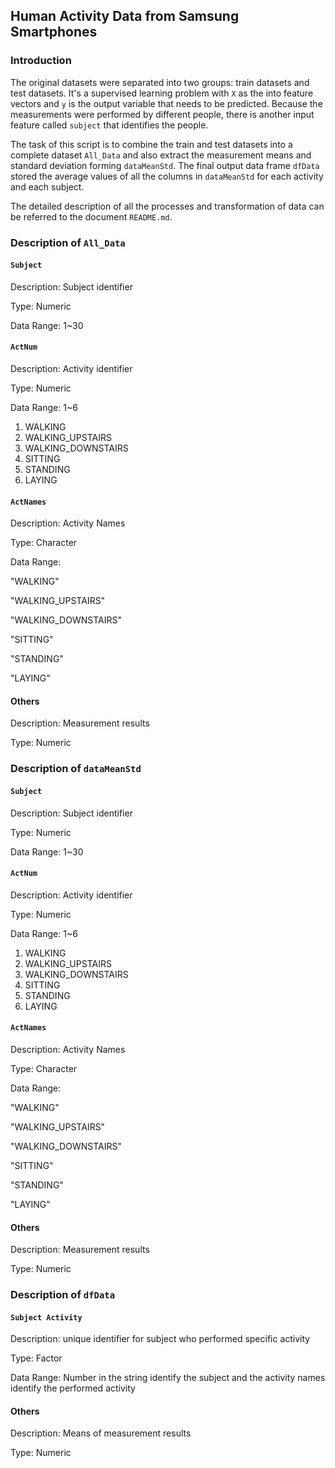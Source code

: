 ## Human Activity Data from Samsung Smartphones

### Introduction

The original datasets were separated into two groups: train datasets and test datasets. It's a supervised learning problem with `X` as the into feature vectors and `y` is the output variable that needs to be predicted. Because the measurements were performed by different people, there is another input feature called `subject` that identifies the people.

The task of this script is to combine the train and test datasets into a complete dataset `All_Data` and also extract the measurement means and standard deviation forming `dataMeanStd`. The final output data frame `dfData` stored the average values of all the columns in `dataMeanStd` for each activity and each subject.

The detailed description of all the processes and transformation of data can be referred to the document `README.md`.

### Description of `All_Data`

#### `Subject`

Description: Subject identifier

Type: Numeric

Data Range: 1~30

#### `ActNum`

Description: Activity identifier

Type: Numeric

Data Range: 1~6

1. WALKING
2. WALKING_UPSTAIRS
3. WALKING_DOWNSTAIRS
4. SITTING
5. STANDING
6. LAYING 

#### `ActNames`

Description: Activity Names

Type: Character

Data Range: 

"WALKING"

"WALKING_UPSTAIRS"

"WALKING_DOWNSTAIRS"

"SITTING"

"STANDING"

"LAYING"

#### Others
Description: Measurement results

Type: Numeric

### Description of `dataMeanStd`

#### `Subject`

Description: Subject identifier

Type: Numeric

Data Range: 1~30

#### `ActNum`

Description: Activity identifier

Type: Numeric

Data Range: 1~6

1. WALKING
2. WALKING_UPSTAIRS
3. WALKING_DOWNSTAIRS
4. SITTING
5. STANDING
6. LAYING 

#### `ActNames`

Description: Activity Names

Type: Character

Data Range: 

"WALKING"

"WALKING_UPSTAIRS"

"WALKING_DOWNSTAIRS"

"SITTING"

"STANDING"

"LAYING"

#### Others
Description: Measurement results

Type: Numeric

### Description of `dfData`

#### `Subject Activity`

Description: unique identifier for subject who performed specific activity

Type: Factor

Data Range: Number in the string identify the subject and the activity names identify the performed activity

#### Others
Description: Means of measurement results

Type: Numeric
 